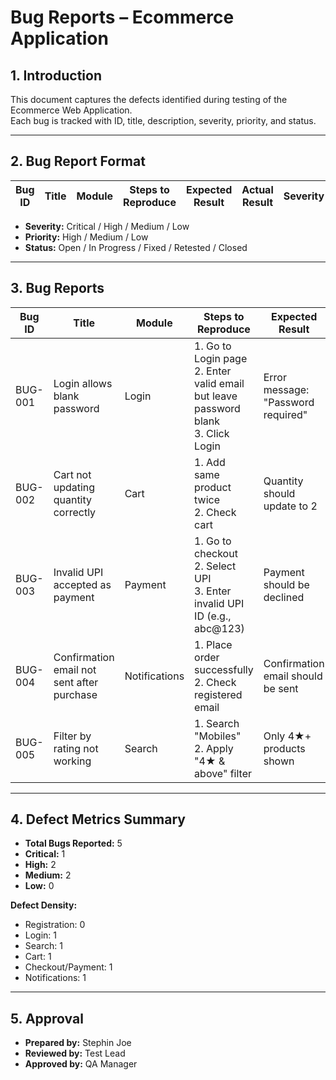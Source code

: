 # Bug Reports – Ecommerce Application  

## 1. Introduction  
This document captures the defects identified during testing of the Ecommerce Web Application.  
Each bug is tracked with ID, title, description, severity, priority, and status.  

---

## 2. Bug Report Format  

| Bug ID  | Title | Module | Steps to Reproduce | Expected Result | Actual Result | Severity | Priority | Status |
|---------|-------|--------|--------------------|----------------|---------------|----------|----------|--------|

- **Severity:** Critical / High / Medium / Low  
- **Priority:** High / Medium / Low  
- **Status:** Open / In Progress / Fixed / Retested / Closed  

---

## 3. Bug Reports  

| Bug ID  | Title | Module | Steps to Reproduce | Expected Result | Actual Result | Severity | Priority | Status |
|---------|-------|--------|--------------------|----------------|---------------|----------|----------|--------|
| BUG-001 | Login allows blank password | Login | 1. Go to Login page <br> 2. Enter valid email but leave password blank <br> 3. Click Login | Error message: "Password required" | User logged in without password | High | High | Open |
| BUG-002 | Cart not updating quantity correctly | Cart | 1. Add same product twice <br> 2. Check cart | Quantity should update to 2 | Cart still shows quantity = 1 | Medium | Medium | Open |
| BUG-003 | Invalid UPI accepted as payment | Payment | 1. Go to checkout <br> 2. Select UPI <br> 3. Enter invalid UPI ID (e.g., abc@123) | Payment should be declined | Payment accepted; order placed | Critical | High | Open |
| BUG-004 | Confirmation email not sent after purchase | Notifications | 1. Place order successfully <br> 2. Check registered email | Confirmation email should be sent | No email received | High | Medium | Open |
| BUG-005 | Filter by rating not working | Search | 1. Search "Mobiles" <br> 2. Apply "4★ & above" filter | Only 4★+ products shown | All products displayed regardless of rating | Medium | Low | Open |

---

## 4. Defect Metrics Summary  

- **Total Bugs Reported:** 5  
- **Critical:** 1  
- **High:** 2  
- **Medium:** 2  
- **Low:** 0  

**Defect Density:**  
- Registration: 0  
- Login: 1  
- Search: 1  
- Cart: 1  
- Checkout/Payment: 1  
- Notifications: 1  

---

## 5. Approval  

- **Prepared by:** Stephin Joe 
- **Reviewed by:** Test Lead  
- **Approved by:** QA Manager  

